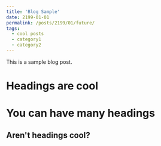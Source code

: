 ```yaml
---
title: 'Blog Sample'
date: 2199-01-01
permalink: /posts/2199/01/future/
tags:
  - cool posts
  - category1
  - category2
---
```


This is a sample blog post. 

Headings are cool
======

You can have many headings
======

Aren't headings cool?
------
